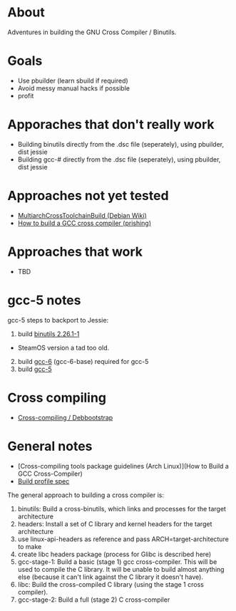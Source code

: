 # About

Adventures in building the GNU Cross Compiler / Binutils.

# Goals

* Use pbuilder (learn sbuild if required)
* Avoid messy manual hacks if possible
* profit

# Apporaches that don't really work

* Building binutils directly from the .dsc file (seperately), using pbuilder, dist jessie
* Building gcc-# directly from the .dsc file (seperately), using pbuilder, dist jessie

# Approaches not yet tested

* [MultiarchCrossToolchainBuild (Debian Wiki)](https://wiki.debian.org/MultiarchCrossToolchainBuild)
* [How to build a GCC cross compiler (prishing)](http://preshing.com/20141119/how-to-build-a-gcc-cross-compiler/)

# Approaches that work

* TBD

# gcc-5 notes

gcc-5 steps to backport to Jessie:

1. build [binutils 2.26.1-1](https://packages.debian.org/stretch/binutils)
 * SteamOS version a tad too old.  
2. build [gcc-6](https://packages.debian.org/stretch/binutils) (gcc-6-base) required for gcc-5
3. build [gcc-5](https://packages.debian.org/stretch/gcc-5)

# Cross compiling

* [Cross-compiling / Debbootstrap](https://wiki.debian.org/DebianBootstrap)

# General notes

* [Cross-compiling tools package guidelines (Arch Linux)](How to Build a GCC Cross-Compiler)
* [Build profile spec](https://wiki.debian.org/BuildProfileSpec)

The general approach to building a cross compiler is:

1. binutils: Build a cross-binutils, which links and processes for the target architecture
2. headers: Install a set of C library and kernel headers for the target architecture
 1. use linux-api-headers as reference and pass ARCH=target-architecture to make
 2. create libc headers package (process for Glibc is described here)
3. gcc-stage-1: Build a basic (stage 1) gcc cross-compiler. This will be used to compile the C library. It will be unable to build almost anything else (because it can't link against the C library it doesn't have).
4. libc: Build the cross-compiled C library (using the stage 1 cross compiler).
5. gcc-stage-2: Build a full (stage 2) C cross-compiler

